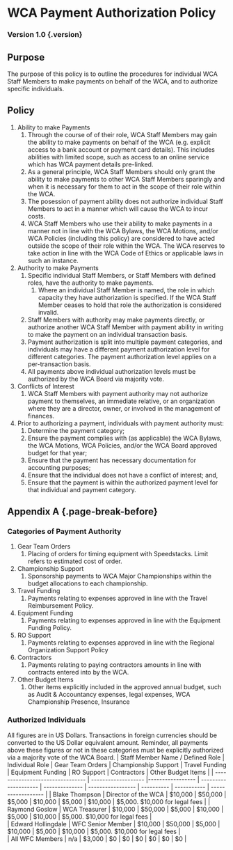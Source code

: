 # WCA Payment Authorization Policy

### Version 1.0 {.version}

## Purpose
The purpose of this policy is to outline the procedures for individual WCA Staff Members to make payments on behalf of the WCA, and to authorize specific individuals. 

## Policy
1. Ability to make Payments
   1. Through the course of of their role, WCA Staff Members may gain the ability to make payments on behalf of the WCA (e.g. explicit access to a bank account or payment card details). This includes abilities with limited scope, such as access to an online service which has WCA payment details pre-linked.
   2. As a general principle, WCA Staff Members should only grant the ability to make payments to other WCA Staff Members sparingly and when it is necessary for them to act in the scope of their role within the WCA.
   3. The posession of payment ability does not authorize individual Staff Members to act in a manner which will cause the WCA to incur costs. 
   4. WCA Staff Members who use their ability to make payments in a manner not in line with the WCA Bylaws, the WCA Motions, and/or WCA Policies (including this policy) are considered to have acted outside the scope of their role within the WCA. The WCA reserves to take action in line with the WCA Code of Ethics or applicable laws in such an instance. 
2. Authority to make Payments
   1. Specific individual Staff Members, or Staff Members with defined roles, have the authority to make payments.
      1. Where an individual Staff Member is named, the role in which capacity they have authorization is specified. If the WCA Staff Member ceases to hold that role the authorization is considered invalid.
   3. Staff Members with authority may make payments directly, or authorize another WCA Staff Member with payment ability in writing to make the payment on an individual transaction basis.
   4. Payment authorization is split into multiple payment categories, and individuals may have a different payment authorization level for different categories. The payment authorization level applies on a per-transaction basis.
   5. All payments above individual authorization levels must be authorized by the WCA Board via majority vote.
3. Conflicts of Interest
   1. WCA Staff Members with payment authority may not authorize payment to themselves, an immediate relative, or an organization where they are a director, owner, or involved in the management of finances.
4. Prior to authorizing a payment, individuals with payment authority must:
   1. Determine the payment category;
   2. Ensure the payment complies with (as applicable) the WCA Bylaws, the WCA Motions, WCA Policies, and/or the WCA Board approved budget for that year;
   3. Ensure that the payment has necessary documentation for accounting purposes;
   4. Ensure that the individual does not have a conflict of interest; and,
   5. Ensure that the payment is within the authorized payment level for that individual and payment category.
  
## Appendix A {.page-break-before}
### Categories of Payment Authority
1. Gear Team Orders
   1. Placing of orders for timing equipment with Speedstacks. Limit refers to estimated cost of order.
2. Championship Support
   1. Sponsorship payments to WCA Major Championships within the budget allocations to each championship.
3. Travel Funding
   1. Payments relating to expenses approved in line with the Travel Reimbursement Policy.
4. Equipment Funding
   1. Payments relating to expenses approved in line with the Equipment Funding Policy.
5. RO Support
   1. Payments relating to expenses approved in line with the Regional Organization Support Policy
6. Contractors
   1. Payments relating to paying contractors amounts in line with contracts entered into by the WCA.
7. Other Budget Items
   1. Other items explicitly included in the approved annual budget, such as Audit & Accountancy expenses, legal expenses, WCA Championship Presence, Insurance
  
### Authorized Individuals
All figures are in US Dollars. Transactions in foreign currencies should be converted to the US Dollar equivalent amount. Reminder, all payments above these figures or not in these categories must be explicitly authorized via a majority vote of the WCA Board.
| Staff Member Name / Defined Role | Individual Role     | Gear Team Orders | Championship Support | Travel Funding | Equipment Funding | RO Support | Contractors | Other Budget Items |
| -------------------------------- | ------------------- |----------------- | -------------------- | -------------- | ----------------- | ---------- | ----------- | ------------------ |
| Blake Thompson                   | Director of the WCA | $10,000          | $50,000              | $5,000         | $10,000           | $5,000     | $10,000     | $5,000. $10,000 for legal fees | 
| Raymond Goslow                   | WCA Treasurer       | $10,000          | $50,000              | $5,000         | $10,000           | $5,000     | $10,000     | $5,000. $10,000 for legal fees |   
| Edward Hollingdale               | WFC Senior Member   | $10,000          | $50,000              | $5,000         | $10,000           | $5,000     | $10,000     | $5,000. $10,000 for legal fees |   
| All WFC Members                  | n/a                 | $3,000           | $0                   | $0             | $0                | $0         | $0          | $0                 |  
